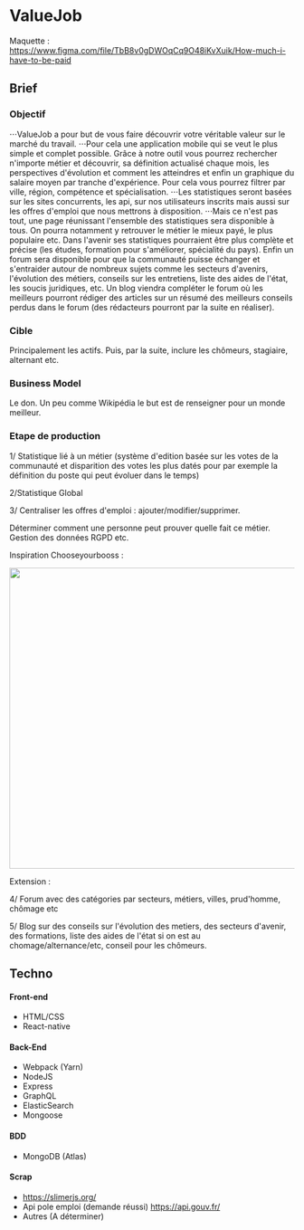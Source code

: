 # ValueJob

Maquette : https://www.figma.com/file/TbB8v0gDWOqCq9O48iKvXuik/How-much-i-have-to-be-paid

## Brief

### Objectif

⋅⋅⋅ValueJob a pour but de vous faire découvrir votre véritable valeur sur le marché du travail.
⋅⋅⋅Pour cela une application mobile qui se veut le plus simple et complet possible. Grâce à notre outil vous pourrez rechercher n'importe métier et découvrir, sa définition actualisé chaque mois, les perspectives d'évolution et comment les atteindres et enfin un graphique du salaire moyen par tranche d'expérience. Pour cela vous pourrez filtrer par ville, région, compétence et spécialisation.
⋅⋅⋅Les statistiques seront basées sur les sites concurrents, les api, sur nos utilisateurs inscrits mais aussi sur les offres d'emploi que nous mettrons à disposition.
⋅⋅⋅Mais ce n'est pas tout, une page réunissant l'ensemble des statistiques sera disponible à tous. On pourra notamment y retrouver le métier le mieux payé, le plus populaire etc. Dans l'avenir ses statistiques pourraient être plus complète et précise (les études, formation pour s'améliorer, spécialité du pays).
Enfin un forum sera disponible pour que la communauté puisse échanger et s'entraider autour de nombreux sujets comme les secteurs d'avenirs, l'évolution des métiers, conseils sur les entretiens, liste des aides de l'état, les soucis juridiques, etc. Un blog viendra compléter le forum où les meilleurs pourront rédiger des articles sur un résumé des meilleurs conseils perdus dans le forum (des rédacteurs pourront par la suite en réaliser).

### Cible

Principalement les actifs. Puis, par la suite, inclure les chômeurs, stagiaire, alternant etc.

### Business Model

Le don. Un peu comme Wikipédia le but est de renseigner pour un monde meilleur.

### Etape de production

1/ Statistique lié à un métier (système d'edition basée sur les votes de la communauté et disparition des votes les plus datés pour par exemple la définition du poste qui peut évoluer dans le temps)

2/Statistique Global

3/ Centraliser les offres d'emploi : ajouter/modifier/supprimer.

Déterminer comment une personne peut prouver quelle fait ce métier. Gestion des données RGPD etc.

Inspiration Chooseyourbooss : 

<img src="http://florian-chretien.fr/img/howpaidproject.png"  width="800" height="532" />

Extension :

4/ Forum avec des catégories par secteurs, métiers, villes, prud'homme, chômage etc

5/ Blog sur des conseils sur l'évolution des metiers, des secteurs d'avenir, des formations, liste des aides de l'état si on est au chomage/alternance/etc, conseil pour les chômeurs.


## Techno

#### Front-end

- HTML/CSS
- React-native

#### Back-End

- Webpack (Yarn)
- NodeJS
- Express
- GraphQL
- ElasticSearch
- Mongoose 

#### BDD

- MongoDB (Atlas)

#### Scrap 

- https://slimerjs.org/
- Api pole emploi (demande réussi) https://api.gouv.fr/
- Autres (A déterminer)
